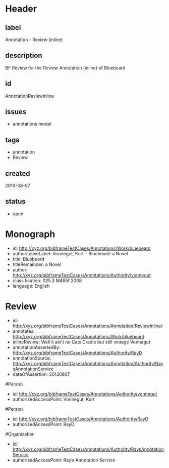 # Header

## label

Annotation -  Review (inline) 

## description

BF Review for the Review Annotation (inline) of Bluebeard

## id

AnnotationReviewInline

## issues

* annotations model


## tags

* annotation
* Review

## created

2013-08-07

## status

* open


# Monograph 

* id: <http://xyz.org/bibframeTestCases/Annotations/Work/bluebeard>
* authoritativeLabel: Vonnegut, Kurt – Bluebeard: a Novel
* title: Bluebeard
* titleRemainder: a Novel
* author: <http://xyz.org/bibframeTestCases/Annotations/Authority/vonnegut>
* classification: 025.3 M465f 2008
* language: English

# Review

* id: <http://xyz.org/bibframeTestCases/Annotations/Annotation/ReviewInline/>
* annotates: <http://xyz.org/bibframeTestCases/Annotations/Work/bluebeard>
* inlineReview:   Well it ain't no Cats Cradle but still vintage Vonnegut
* annotationAssertedBy: <http://xyz.org/bibframeTestCases/Annotations/Authority/RayD>
* annotationSource:   <http://xyz.org/bibframeTestCases/Annotations/Annotation/Authority/RaysAnnotationService>
* dateOfAssertion: 20130807


#Person
* id: <http://xyz.org/bibframeTestCases/Annotations/Authority/vonnegut>
* authorizedAccessPoint: Vonnegut, Kurt

#Person
* id: <http://xyz.org/bibframeTestCases/Annotations/Authority/RayD>
* authorizedAccessPoint: RayD

#Organization
* id: <http://xyz.org/bibframeTestCases/Annotations/Authority/RaysAnnotationService>
* authorizedAccessPoint: Ray’s Annotation Service


